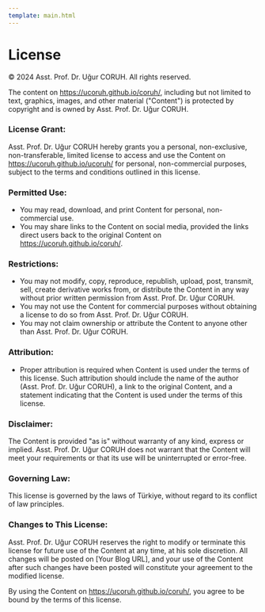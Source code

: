 ```yaml
---
template: main.html
---
```


# License

© 2024 Asst. Prof. Dr. Uğur CORUH. All rights reserved.

The content on https://ucoruh.github.io/coruh/, including but not limited to text, graphics, images, and other material ("Content") is protected by copyright and is owned by Asst. Prof. Dr. Uğur CORUH.

### License Grant:

Asst. Prof. Dr. Uğur CORUH hereby grants you a personal, non-exclusive, non-transferable, limited license to access and use the Content on https://ucoruh.github.io/ucoruh/ for personal, non-commercial purposes, subject to the terms and conditions outlined in this license.

### Permitted Use:

- You may read, download, and print Content for personal, non-commercial use.
- You may share links to the Content on social media, provided the links direct users back to the original Content on https://ucoruh.github.io/coruh/.

### Restrictions:

- You may not modify, copy, reproduce, republish, upload, post, transmit, sell, create derivative works from, or distribute the Content in any way without prior written permission from Asst. Prof. Dr. Uğur CORUH.
- You may not use the Content for commercial purposes without obtaining a license to do so from Asst. Prof. Dr. Uğur CORUH.
- You may not claim ownership or attribute the Content to anyone other than Asst. Prof. Dr. Uğur CORUH.

### Attribution:

- Proper attribution is required when Content is used under the terms of this license. Such attribution should include the name of the author (Asst. Prof. Dr. Uğur CORUH), a link to the original Content, and a statement indicating that the Content is used under the terms of this license.

### Disclaimer:

The Content is provided "as is" without warranty of any kind, express or implied. Asst. Prof. Dr. Uğur CORUH does not warrant that the Content will meet your requirements or that its use will be uninterrupted or error-free.

### Governing Law:

This license is governed by the laws of Türkiye, without regard to its conflict of law principles.

### Changes to This License:

Asst. Prof. Dr. Uğur CORUH reserves the right to modify or terminate this license for future use of the Content at any time, at his sole discretion. All changes will be posted on [Your Blog URL], and your use of the Content after such changes have been posted will constitute your agreement to the modified license.

By using the Content on https://ucoruh.github.io/coruh/, you agree to be bound by the terms of this license.